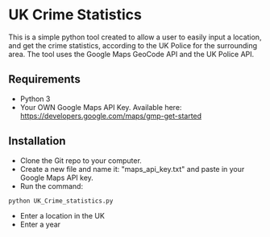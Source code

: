 # UK Crime Statistics
This is a simple python tool created to allow a user to easily input a location, and get the crime statistics, according to the UK Police for the surrounding area. The tool uses the Google Maps GeoCode API and the UK Police API.

## Requirements
* Python 3
* Your OWN Google Maps API Key. Available here: https://developers.google.com/maps/gmp-get-started

## Installation
* Clone the Git repo to your computer.
* Create a new file and name it: "maps_api_key.txt" and paste in your Google Maps API key.
* Run the command:
```python
python UK_Crime_statistics.py
```
* Enter a location in the UK
* Enter a year

